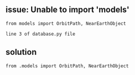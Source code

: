 
## issue: Unable to import 'models'
```from models import OrbitPath, NearEarthObject```

`line 3 of database.py file`

## solution
```from .models import OrbitPath, NearEarthObject```